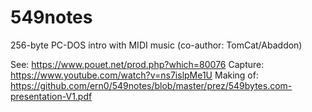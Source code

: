 # 549notes
256-byte PC-DOS intro with MIDI music (co-author: TomCat/Abaddon)

See: https://www.pouet.net/prod.php?which=80076
Capture: https://www.youtube.com/watch?v=ns7islpMe1U
Making of: https://github.com/ern0/549notes/blob/master/prez/549bytes.com-presentation-V1.pdf
